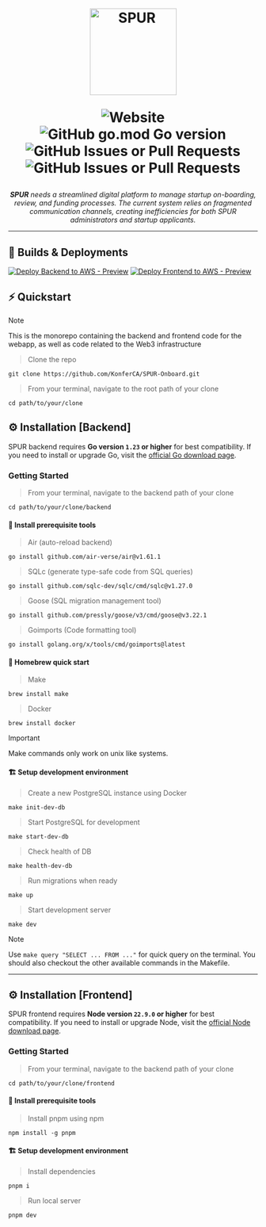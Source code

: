 <h1 align="center">
  <a href="https://onboard.spuric.com/">
      <picture>
          <source height="175" media="(prefers-color-scheme: dark)" srcset="https://github.com/KonferCA/Konfer/blob/main/src/assets/partners/spur-brand.svg">
          <img height="175" alt="SPUR" src="https://github.com/KonferCA/Konfer/blob/main/src/assets/partners/spur-brand.svg">
      </picture>
  </a>
  <br>
  
  ![Website](https://img.shields.io/website?url=https%3A%2F%2Fonboard.spuric.com%2F&style=flat-square) ![GitHub go.mod Go version](https://img.shields.io/github/go-mod/go-version/KonferCA/SPUR-Onboard?filename=%2Fbackend%2Fgo.mod&style=flat-square) ![GitHub Issues or Pull Requests](https://img.shields.io/github/issues/KonferCA/SPUR-Onboard?style=flat-square) ![GitHub Issues or Pull Requests](https://img.shields.io/github/issues-pr/KonferCA/SPUR-Onboard?style=flat-square)
</h1>
<p align="center">
  <em> <b>SPUR</b> needs a streamlined digital platform to manage startup on-boarding, review, and funding processes. The current system relies on fragmented communication channels, creating inefficiencies for both SPUR administrators and startup applicants. </em>
</p>

---

## 🔨 Builds & Deployments

[![Deploy Backend to AWS - Preview](https://github.com/KonferCA/SPUR-Onboard/actions/workflows/deploy-aws-preview-backend.yml/badge.svg?branch=main)](https://github.com/KonferCA/SPUR/actions/workflows/deploy-aws-preview-backend.yml)
[![Deploy Frontend to AWS - Preview](https://github.com/KonferCA/SPUR-Onboard/actions/workflows/deploy-aws-preview-frontend.yml/badge.svg?branch=main)](https://github.com/KonferCA/SPUR/actions/workflows/deploy-aws-preview-frontend.yml)

## ⚡ Quickstart
>[!NOTE]
> This is the monorepo containing the backend and frontend code for the webapp, as well as code related to the Web3 infrastructure

> Clone the repo
```console
git clone https://github.com/KonferCA/SPUR-Onboard.git
```

> From your terminal, navigate to the root path of your clone
```console
cd path/to/your/clone
```

## ⚙️ Installation [Backend]

SPUR backend requires **Go version `1.23` or higher** for best compatibility. If you need to install or upgrade Go, visit the [official Go download page](https://go.dev/dl/).

### Getting Started

> From your terminal, navigate to the backend path of your clone
```console
cd path/to/your/clone/backend
```

#### 🔨 Install prerequisite tools

> Air (auto-reload backend)

```console
go install github.com/air-verse/air@v1.61.1
```

> SQLc (generate type-safe code from SQL queries)
```console
go install github.com/sqlc-dev/sqlc/cmd/sqlc@v1.27.0
```

> Goose (SQL migration management tool)
```console
go install github.com/pressly/goose/v3/cmd/goose@v3.22.1
```

> Goimports (Code formatting tool)
```console
go install golang.org/x/tools/cmd/goimports@latest
```

#### 🍺 Homebrew quick start
> Make
```console
brew install make
```

> Docker
```console
brew install docker
```

> [!IMPORTANT]
>  Make commands only work on unix like systems.

#### 🏗️ Setup development environment

> Create a new PostgreSQL instance using Docker
```console
make init-dev-db
```

> Start PostgreSQL for development
```console
make start-dev-db
```
> Check health of DB
```console
make health-dev-db
```

> Run migrations when ready
```console
make up
```

> Start development server
```console
make dev
```

> [!NOTE]
> Use `make query "SELECT ... FROM ..."` for quick query on the terminal.
> You should also checkout the other available commands in the Makefile.

--- 

## ⚙️ Installation [Frontend]

SPUR frontend requires **Node version `22.9.0` or higher** for best compatibility. If you need to install or upgrade Node, visit the [official Node download page](https://nodejs.org/en/download/).

### Getting Started

> From your terminal, navigate to the backend path of your clone
```console
cd path/to/your/clone/frontend
```

#### 🔨 Install prerequisite tools

> Install pnpm using npm
```console
npm install -g pnpm
```

#### 🏗️ Setup development environment

> Install dependencies
```console
pnpm i
```

> Run local server
```console
pnpm dev
```
